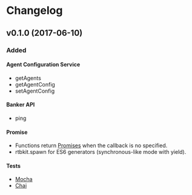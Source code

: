 
# Changelog

## v0.1.0 (2017-06-10)  
### Added
#### Agent Configuration Service
* getAgents
* getAgentConfig
* setAgentConfig

#### Banker API
* ping

#### Promise
* Functions return [Promises] when the callback is no specified.
* rtbkit.spawn for ES6 generators (synchronous-like mode with yield).

#### Tests
* [Mocha]
* [Chai]


[Promises]: https://developer.mozilla.org/en/docs/Web/JavaScript/Reference/Global_Objects/Promise
[Mocha]: https://mochajs.org/
[Chai]: http://chaijs.com/